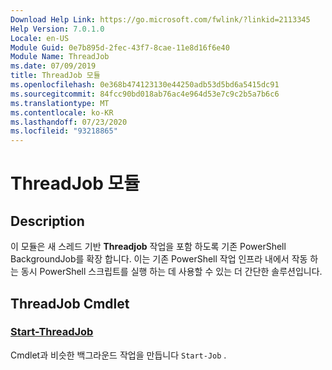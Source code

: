 ```yaml
---
Download Help Link: https://go.microsoft.com/fwlink/?linkid=2113345
Help Version: 7.0.1.0
Locale: en-US
Module Guid: 0e7b895d-2fec-43f7-8cae-11e8d16f6e40
Module Name: ThreadJob
ms.date: 07/09/2019
title: ThreadJob 모듈
ms.openlocfilehash: 0e368b474123130e44250adb53d5bd6a5415dc91
ms.sourcegitcommit: 84fcc90bd018ab76ac4e964d53e7c9c2b5a7b6c6
ms.translationtype: MT
ms.contentlocale: ko-KR
ms.lasthandoff: 07/23/2020
ms.locfileid: "93218865"
---
```

# ThreadJob 모듈

## Description
이 모듈은 새 스레드 기반 **Threadjob** 작업을 포함 하도록 기존 PowerShell BackgroundJob를 확장 합니다. 이는 기존 PowerShell 작업 인프라 내에서 작동 하는 동시 PowerShell 스크립트를 실행 하는 데 사용할 수 있는 더 간단한 솔루션입니다.

## ThreadJob Cmdlet

### [Start-ThreadJob](Start-ThreadJob.md)
Cmdlet과 비슷한 백그라운드 작업을 만듭니다 `Start-Job` .

